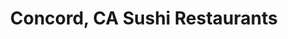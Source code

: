---
layout: city
title: Concord, CA Sushi Restaurants
permalink: /california/concord/
stateAbbr: CA
stateName: California
cityName: Concord
---